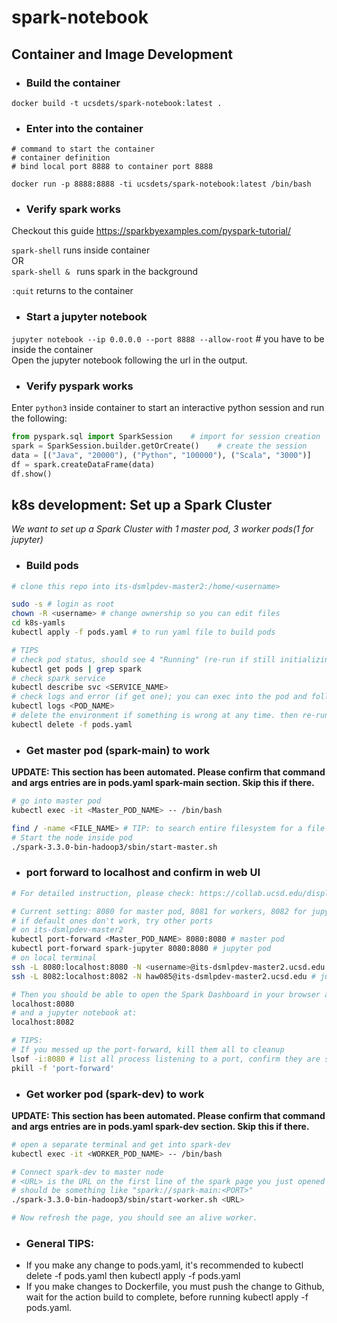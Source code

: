 # spark-notebook

## Container and Image Development

- ### Build the container

`docker build -t ucsdets/spark-notebook:latest .`

- ### Enter into the container

```
# command to start the container
# container definition
# bind local port 8888 to container port 8888

docker run -p 8888:8888 -ti ucsdets/spark-notebook:latest /bin/bash
```

- ### Verify spark works

Checkout this guide https://sparkbyexamples.com/pyspark-tutorial/

`spark-shell` runs inside container  
OR  
`spark-shell & ` runs spark in the background

`:quit` returns to the container

- ### Start a jupyter notebook

`jupyter notebook --ip 0.0.0.0 --port 8888 --allow-root` # you have to be inside the container  
Open the jupyter notebook following the url in the output.

- ### Verify pyspark works
Enter `python3` inside container to start an interactive python session and run the following:  
```python
from pyspark.sql import SparkSession    # import for session creation
spark = SparkSession.builder.getOrCreate()    # create the session
data = [("Java", "20000"), ("Python", "100000"), ("Scala", "3000")]
df = spark.createDataFrame(data)
df.show()
```

## k8s development: Set up a Spark Cluster
*We want to set up a Spark Cluster with 1 master pod, 3 worker pods(1 for jupyter)*
- ### Build pods
```bash
# clone this repo into its-dsmlpdev-master2:/home/<username>

sudo -s # login as root
chown -R <username> # change ownership so you can edit files
cd k8s-yamls
kubectl apply -f pods.yaml # to run yaml file to build pods

# TIPS
# check pod status, should see 4 "Running" (re-run if still initializing)
kubectl get pods | grep spark 
# check spark service
kubectl describe svc <SERVICE_NAME>
# check logs and error (if get one); you can exec into the pod and follow that path for a detailed log
kubectl logs <POD_NAME>
# delete the environment if something is wrong at any time. then re-run yaml file.
kubectl delete -f pods.yaml
```
- ### Get master pod (spark-main) to work
**UPDATE: This section has been automated. Please confirm that command and args entries are in pods.yaml spark-main section. Skip this if there.**
```bash
# go into master pod
kubectl exec -it <Master_POD_NAME> -- /bin/bash

find / -name <FILE_NAME> # TIP: to search entire filesystem for a file
# Start the node inside pod
./spark-3.3.0-bin-hadoop3/sbin/start-master.sh 
```
- ### port forward to localhost and confirm in web UI
```bash 
# For detailed instruction, please check: https://collab.ucsd.edu/display/ETS/Process+%28DRAFT%29%3A+SSH+Tunneling+to+Service+in+k8s+on+dsmlpdev

# Current setting: 8080 for master pod, 8081 for workers, 8082 for jupyter pod
# if default ones don't work, try other ports
# on its-dsmlpdev-master2
kubectl port-forward <Master_POD_NAME> 8080:8080 # master pod
kubectl port-forward spark-jupyter 8080:8080 # jupyter pod
# on local terminal
ssh -L 8080:localhost:8080 -N <username>@its-dsmlpdev-master2.ucsd.edu # master pod
ssh -L 8082:localhost:8082 -N haw085@its-dsmlpdev-master2.ucsd.edu # jupyter pod

# Then you should be able to open the Spark Dashboard in your browser at:
localhost:8080
# and a jupyter notebook at:
localhost:8082

# TIPS: 
# If you messed up the port-forward, kill them all to cleanup
lsof -i:8080 # list all process listening to a port, confirm they are safe to delete, then
pkill -f 'port-forward'
```
- ### Get worker pod (spark-dev) to work
**UPDATE: This section has been automated. Please confirm that command and args entries are in pods.yaml spark-dev section. Skip this if there.**
```bash
# open a separate terminal and get into spark-dev
kubectl exec -it <WORKER_POD_NAME> -- /bin/bash

# Connect spark-dev to master node
# <URL> is the URL on the first line of the spark page you just opened (localhost:<PORT>)
# should be something like "spark://spark-main:<PORT>"
./spark-3.3.0-bin-hadoop3/sbin/start-worker.sh <URL>

# Now refresh the page, you should see an alive worker. 
```

- ### General TIPS:
- If you make any change to pods.yaml, it's recommended to kubectl delete -f pods.yaml then kubectl apply -f pods.yaml
- If you make changes to Dockerfile, you must push the change to Github, wait for the action build to complete, before running kubectl apply -f pods.yaml.